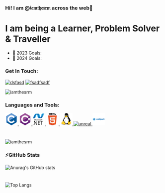 ### Hi! I am @𝔦𝔞𝔪𝔱𝔥𝔢𝔰𝔯𝔪 across the web👋
### <h1>I am being a Learner, Problem Solver & Traveller</h1>

- 🥅 2023 Goals: 
- 🥅 2024 Goals:


### Get In Touch:
<p align="left">
<a href="https://linkedin.com/in/iamthesrm" target="blank"><img align="center" src="https://raw.githubusercontent.com/rahuldkjain/github-profile-readme-generator/master/src/images/icons/Social/linked-in-alt.svg" alt="dsfasd" height="30" width="40" /></a>
<a href="https://fb.com/iamthesrm" target="blank"><img align="center" src="https://raw.githubusercontent.com/rahuldkjain/github-profile-readme-generator/master/src/images/icons/Social/facebook.svg" alt="fsadfsadf" height="30" width="40" /></a>
</p>

<p align="left"> <img src="https://komarev.com/ghpvc/?username=iamthesrm&label=Profile%20views&color=0e75b6&style=flat" alt="iamthesrm" /> </p>


### Languages and Tools:
<p align="left"> <a href="https://www.cprogramming.com/" target="_blank" rel="noreferrer"> <img src="https://raw.githubusercontent.com/devicons/devicon/master/icons/c/c-original.svg" alt="c" width="40" height="40"/> </a> 
<a href="https://www.w3schools.com/cs/" target="_blank" rel="noreferrer"> <img src="https://raw.githubusercontent.com/devicons/devicon/master/icons/csharp/csharp-original.svg" alt="csharp" width="40" height="40"/> </a> 
<a href="https://dotnet.microsoft.com/" target="_blank" rel="noreferrer"> <img src="https://raw.githubusercontent.com/devicons/devicon/master/icons/dot-net/dot-net-original-wordmark.svg" alt="dotnet" width="40" height="40"/> </a>
<a href="https://www.w3.org/html/" target="_blank" rel="noreferrer"> <img src="https://raw.githubusercontent.com/devicons/devicon/master/icons/html5/html5-original-wordmark.svg" alt="html5" width="40" height="40"/> </a>
<a href="https://www.linux.org/" target="_blank" rel="noreferrer"> <img src="https://raw.githubusercontent.com/devicons/devicon/master/icons/linux/linux-original.svg" alt="linux" width="40" height="40"/> </a> 
<a href="https://unrealengine.com/" target="_blank" rel="noreferrer"> <img src="https://raw.githubusercontent.com/kenangundogan/fontisto/036b7eca71aab1bef8e6a0518f7329f13ed62f6b/icons/svg/brand/unreal-engine.svg" alt="unreal" width="40" height="40"/> </a> 
<a href="https://webpack.js.org" target="_blank" rel="noreferrer"> <img src="https://raw.githubusercontent.com/devicons/devicon/d00d0969292a6569d45b06d3f350f463a0107b0d/icons/webpack/webpack-original-wordmark.svg" alt="webpack" width="40" height="40"/> </a> 
</p>

<h1></h1>
<p><img align="center" src="https://github-readme-streak-stats.herokuapp.com/?user=iamthesrm&" alt="iamthesrm" /></p>

### ⚡GitHub Stats
![Anurag's GitHub stats](https://github-readme-stats.vercel.app/api?username=iamthesrm&show_icons=true&theme=nightowl)

<h1></h1>

![Top Langs](https://github-readme-stats.vercel.app/api/top-langs/?username=iamthesrm&size_weight=0.5&count_weight=0.5)

<!--
**iamthesrm/iamthesrm** is a ✨ _special_ ✨ repository because its `README.md` (this file) appears on your GitHub profile.

Here are some ideas to get you started:

- 🔭 I’m currently working on ...
- 🌱 I’m currently learning ...
- 👯 I’m looking to collaborate on ...
- 🤔 I’m looking for help with ...
- 💬 Ask me about ...
- 📫 How to reach me: ...
- 😄 Pronouns: ...
- ⚡ Fun fact: ...
-->
